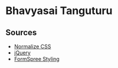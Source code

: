 # Bhavyasai Tanguturu

## Sources
* [Normalize CSS](https://necolas.github.io/normalize.css/)
* [jQuery](https://jquery.com/)
* [FormSpree Styling](https://codepen.io/lisaann/pen/beeGqb?editors=0100#0)


